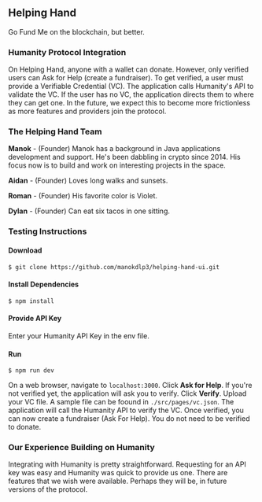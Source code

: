 ## Helping Hand
Go Fund Me on the blockchain, but better.

### Humanity Protocol Integration
On Helping Hand, anyone with a wallet can donate. However, only verified users can Ask for Help (create a fundraiser). To get verified, a user must provide a Verifiable Credential (VC). The application calls Humanity's API to validate the VC. If the user has no VC, the application directs them to where they can get one. In the future, we expect this to become more frictionless as more features and providers join the protocol.

### The Helping Hand Team
**Manok** - (Founder) Manok has a background in Java applications development and support. He's been dabbling in crypto since 2014. His focus now is to build and work on interesting projects in the space.

**Aidan** - (Founder) Loves long walks and sunsets.

**Roman** - (Founder) His favorite color is Violet.

**Dylan** - (Founder) Can eat six tacos in one sitting.

### Testing Instructions
#### Download
```shell
$ git clone https://github.com/manokdlp3/helping-hand-ui.git
```

#### Install Dependencies
```shell
$ npm install
```
#### Provide API Key
Enter your Humanity API Key in the env file.

#### Run
```shell
$ npm run dev
```
On a web browser, navigate to `localhost:3000`. Click **Ask for Help**. If you're not verified yet, the application will ask you to verify. Click **Verify**. Upload your VC file. A sample file can be foound in `./src/pages/vc.json`. The application will call the Humanity API to verify the VC. Once verified, you can now create a fundraiser (Ask For Help). You do not need to be verified to donate.

### Our Experience Building on Humanity
Integrating with Humanity is pretty straightforward. Requesting for an API key was easy and Humanity was quick to provide us one. There are features that we wish were available. Perhaps they will be, in future versions of the protocol. 
